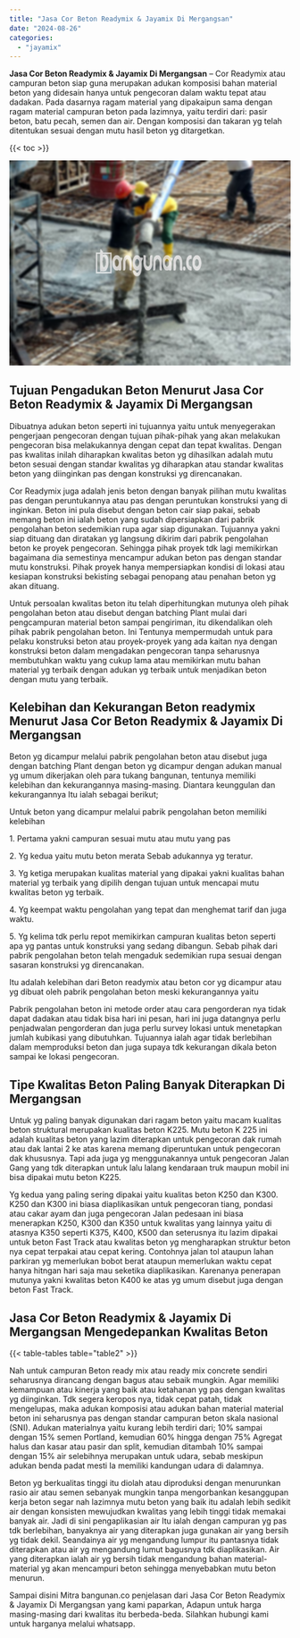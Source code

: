 ```yaml
---
title: "Jasa Cor Beton Readymix & Jayamix Di Mergangsan"
date: "2024-08-26"
categories: 
  - "jayamix"
---
```


**Jasa Cor Beton Readymix & Jayamix Di Mergangsan** – Cor Readymix atau campuran beton siap guna merupakan adukan komposisi bahan material beton yang didesain hanya untuk pengecoran dalam waktu tepat atau dadakan. Pada dasarnya ragam material yang dipakaipun sama dengan ragam material campuran beton pada lazimnya, yaitu terdiri dari: pasir beton, batu pecah, semen dan air. Dengan komposisi dan takaran yg telah ditentukan sesuai dengan mutu hasil beton yg ditargetkan.

{{< toc >}}

![Jasa Cor Beton Readymix & Jayamix Di Mergangsan](/images/jasa-cor-readymix-44.png)

## Tujuan Pengadukan Beton Menurut Jasa Cor Beton Readymix & Jayamix Di Mergangsan

Dibuatnya adukan beton seperti ini tujuannya yaitu untuk menyegerakan pengerjaan pengecoran dengan tujuan pihak-pihak yang akan melakukan pengecoran bisa melakukannya dengan cepat dan tepat kwalitas. Dengan pas kwalitas inilah diharapkan kwalitas beton yg dihasilkan adalah mutu beton sesuai dengan standar kwalitas yg diharapkan atau standar kwalitas beton yang diinginkan pas dengan konstruksi yg direncanakan.

Cor Readymix juga adalah jenis beton dengan banyak pilihan mutu kwalitas pas dengan peruntukannya atau pas dengan peruntukan konstruksi yang di inginkan. Beton ini pula disebut dengan beton cair siap pakai, sebab memang beton ini ialah beton yang sudah dipersiapkan dari pabrik pengolahan beton sedemikian rupa agar siap digunakan. Tujuannya yakni siap dituang dan diratakan yg langsung dikirim dari pabrik pengolahan beton ke proyek pengecoran. Sehingga pihak proyek tdk lagi memikirkan bagaimana dia semestinya mencampur adukan beton pas dengan standar mutu konstruksi. Pihak proyek hanya mempersiapkan kondisi di lokasi atau kesiapan konstruksi bekisting sebagai penopang atau penahan beton yg akan dituang.

Untuk persoalan kwalitas beton itu telah diperhitungkan mutunya oleh pihak pengolahan beton atau disebut dengan batching Plant mulai dari pengcampuran material beton sampai pengiriman, itu dikendalikan oleh pihak pabrik pengolahan beton. Ini Tentunya mempermudah untuk para pelaku konstruksi beton atau proyek-proyek yang ada kaitan nya dengan konstruksi beton dalam mengadakan pengecoran tanpa seharusnya membutuhkan waktu yang cukup lama atau memikirkan mutu bahan material yg terbaik dengan adukan yg terbaik untuk menjadikan beton dengan mutu yang terbaik.

## Kelebihan dan Kekurangan Beton readymix Menurut Jasa Cor Beton Readymix & Jayamix Di Mergangsan

Beton yg dicampur melalui pabrik pengolahan beton atau disebut juga dengan batching Plant dengan beton yg dicampur dengan adukan manual yg umum dikerjakan oleh para tukang bangunan, tentunya memiliki kelebihan dan kekurangannya masing-masing. Diantara keunggulan dan kekurangannya Itu ialah sebagai berikut;

Untuk beton yang dicampur melalui pabrik pengolahan beton memiliki kelebihan

1\. Pertama yakni campuran sesuai mutu atau mutu yang pas

2\. Yg kedua yaitu mutu beton merata Sebab adukannya yg teratur.

3\. Yg ketiga merupakan kualitas material yang dipakai yakni kualitas bahan material yg terbaik yang dipilih dengan tujuan untuk mencapai mutu kwalitas beton yg terbaik.

4\. Yg keempat waktu pengolahan yang tepat dan menghemat tarif dan juga waktu.

5\. Yg kelima tdk perlu repot memikirkan campuran kualitas beton seperti apa yg pantas untuk konstruksi yang sedang dibangun. Sebab pihak dari pabrik pengolahan beton telah mengaduk sedemikian rupa sesuai dengan sasaran konstruksi yg direncanakan.

Itu adalah kelebihan dari Beton readymix atau beton cor yg dicampur atau yg dibuat oleh pabrik pengolahan beton meski kekurangannya yaitu

Pabrik pengolahan beton ini metode order atau cara pengorderan nya tidak dapat dadakan atau tidak bisa hari ini pesan, hari ini juga datangnya perlu penjadwalan pengorderan dan juga perlu survey lokasi untuk menetapkan jumlah kubikasi yang dibutuhkan. Tujuannya ialah agar tidak berlebihan dalam memproduksi beton dan juga supaya tdk kekurangan dikala beton sampai ke lokasi pengecoran.

## Tipe Kwalitas Beton Paling Banyak Diterapkan Di Mergangsan

Untuk yg paling banyak digunakan dari ragam beton yaitu macam kualitas beton struktural merupakan kualitas beton K225. Mutu beton K 225 ini adalah kualitas beton yang lazim diterapkan untuk pengecoran dak rumah atau dak lantai 2 ke atas karena memang diperuntukan untuk pengecoran dak khususnya. Tapi ada juga yg menggunakannya untuk pengecoran Jalan Gang yang tdk diterapkan untuk lalu lalang kendaraan truk maupun mobil ini bisa dipakai mutu beton K225.

Yg kedua yang paling sering dipakai yaitu kualitas beton K250 dan K300. K250 dan K300 ini biasa diaplikasikan untuk pengecoran tiang, pondasi atau cakar ayam dan juga pengecoran Jalan pedesaan ini biasa menerapkan K250, K300 dan K350 untuk kwalitas yang lainnya yaitu di atasnya K350 seperti K375, K400, K500 dan seterusnya itu lazim dipakai untuk beton Fast Track atau kwalitas beton yg mengharapkan struktur beton nya cepat terpakai atau cepat kering. Contohnya jalan tol ataupun lahan parkiran yg memerlukan bobot berat ataupun memerlukan waktu cepat hanya hitngan hari saja mau seketika diaplikasikan. Karenanya penerapan mutunya yakni kwalitas beton K400 ke atas yg umum disebut juga dengan beton Fast Track.

## Jasa Cor Beton Readymix & Jayamix Di Mergangsan Mengedepankan Kwalitas Beton

{{< table-tables table="table2" >}}

Nah untuk campuran Beton ready mix atau ready mix concrete sendiri seharusnya dirancang dengan bagus atau sebaik mungkin. Agar memiliki kemampuan atau kinerja yang baik atau ketahanan yg pas dengan kwalitas yg diinginkan. Tdk segera keropos nya, tidak cepat patah, tidak mengelupas, maka adukan komposisi atau adukan bahan material material beton ini seharusnya pas dengan standar campuran beton skala nasional (SNI). Adukan materialnya yaitu kurang lebih terdiri dari; 10% sampai dengan 15% semen Portland, kemudian 60% hingga dengan 75% Agregat halus dan kasar atau pasir dan split, kemudian ditambah 10% sampai dengan 15% air selebihnya merupakan untuk udara, sebab meskipun adukan benda padat mesti Ia memiliki kandungan udara di dalamnya.

Beton yg berkualitas tinggi itu diolah atau diproduksi dengan menurunkan rasio air atau semen sebanyak mungkin tanpa mengorbankan kesanggupan kerja beton segar nah lazimnya mutu beton yang baik itu adalah lebih sedikit air dengan konsisten mewujudkan kwalitas yang lebih tinggi tidak memakai banyak air. Jadi di sini pengaplikasian air Itu ialah dengan campuran yg pas tdk berlebihan, banyaknya air yang diterapkan juga gunakan air yang bersih yg tidak dekil. Seandainya air yg mengandung lumpur itu pantasnya tidak diterapkan atau air yg mengandung lumut bagusnya tdk diaplikasikan. Air yang diterapkan ialah air yg bersih tidak mengandung bahan material-material yg akan mencampuri beton sehingga menyebabkan mutu beton menurun.

Sampai disini Mitra bangunan.co penjelasan dari Jasa Cor Beton Readymix & Jayamix Di Mergangsan yang kami paparkan, Adapun untuk harga masing-masing dari kwalitas itu berbeda-beda. Silahkan hubungi kami untuk harganya melalui whatsapp.
